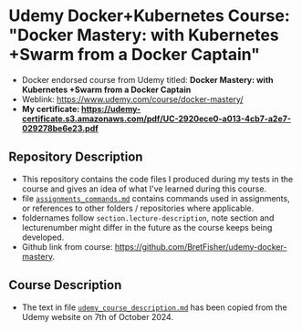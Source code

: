 # Udemy Docker+Kubernetes Course: "Docker Mastery: with Kubernetes +Swarm from a Docker Captain"

* Docker endorsed course from Udemy titled: **Docker Mastery: with Kubernetes +Swarm from a Docker Captain**
* Weblink: <https://www.udemy.com/course/docker-mastery/>
* **My certificate: https://udemy-certificate.s3.amazonaws.com/pdf/UC-2920ece0-a013-4cb7-a2e7-029278be6e23.pdf**

## Repository Description

* This repository contains the code files I produced during my tests in the course and gives an idea of what I've learned during this course.
* file [`assignments_commands.md`](assignments_commands.md) contains commands used in assignments, or references to other folders / repositories where applicable.
* foldernames follow `section.lecture-description`, note section and lecturenumber might differ in the future as the course keeps being developed.
* Github link from course: <https://github.com/BretFisher/udemy-docker-mastery>.

## Course Description

* The text in file [`udemy_course_description.md`](udemy_course_description.md) has been copied from the Udemy website on 7th of October 2024.
